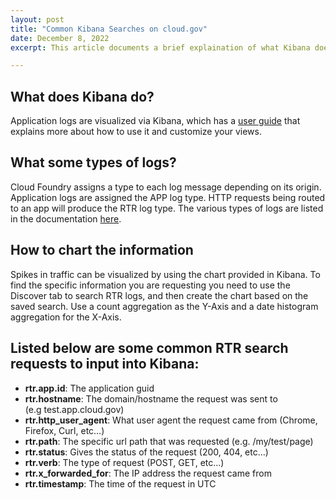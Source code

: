 ```yaml
---
layout: post
title: "Common Kibana Searches on cloud.gov"
date: December 8, 2022
excerpt: This article documents a brief explaination of what Kibana does and common Kibana search queries on the cloud.gov platform.

---
```


## What does Kibana do?

Application logs are visualized via Kibana, which has a [user guide](https://www.elastic.co/guide/en/kibana/current/index.html) that explains more about how to use it and customize your views.

## What some types of logs?

Cloud Foundry assigns a type to each log message depending on its origin. Application logs are assigned the APP log type.  HTTP requests being routed to an app will produce the RTR log type. The various types of logs are listed in the documentation [here](https://docs.cloudfoundry.org/devguide/deploy-apps/streaming-logs.html#format).

## How to chart the information

Spikes in traffic can be visualized by using the chart provided in Kibana. To find the specific information you are requesting you need to use the Discover tab to search RTR logs, and then create the chart based on the saved search. Use a count aggregation as the Y-Axis and a date histogram aggregation for the X-Axis.

## Listed below are some common RTR search requests to input into Kibana:

* **rtr.app.id**: The application guid
* **rtr.hostname**: The domain/hostname the request was sent to (e.g test.app.cloud.gov)
* **rtr.http_user_agent**: What user agent the request came from (Chrome, Firefox, Curl, etc…)
* **rtr.path**: The specific url path that was requested (e.g. /my/test/page)
* **rtr.status**: Gives the status of the request (200, 404, etc…)
* **rtr.verb**: The type of request (POST, GET, etc...)
* **rtr.x_forwarded_for**: The IP address the request came from
* **rtr.timestamp**: The time of the request in UTC
